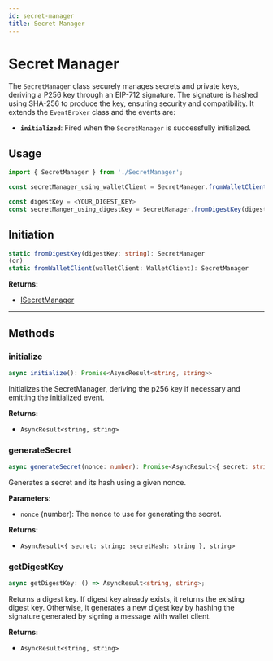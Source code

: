 ```yaml
---
id: secret-manager
title: Secret Manager
---
```


# Secret Manager

The `SecretManager` class securely manages secrets and private keys, deriving a P256 key through an EIP-712 signature. The signature is hashed using SHA-256 to produce the key, ensuring security and compatibility. It extends the `EventBroker` class and the events are:

- **`initialized`**: Fired when the `SecretManager` is successfully initialized.

## Usage

```ts
import { SecretManager } from './SecretManager';

const secretManager_using_walletClient = SecretManager.fromWalletClient(walletClient); //initialize with walletClient (or)

const digestKey = <YOUR_DIGEST_KEY>
const secretManger_using_digestKey = SecretManager.fromDigestKey(digestKey); //initialize with digestKey
```

## Initiation

```ts
static fromDigestKey(digestKey: string): SecretManager
(or)
static fromWalletClient(walletClient: WalletClient): SecretManager
```

**Returns:**

- [ISecretManager](../../Interfaces.md#isecretmanager)

---

## Methods

### initialize

```ts
async initialize(): Promise<AsyncResult<string, string>>
```

Initializes the SecretManager, deriving the p256 key if necessary and emitting the initialized event.

**Returns:**

- `AsyncResult<string, string>`

### generateSecret

```ts
async generateSecret(nonce: number): Promise<AsyncResult<{ secret: string; secretHash: string }, string>>
```

Generates a secret and its hash using a given nonce.

**Parameters:**

- `nonce` (number): The nonce to use for generating the secret.

**Returns:**

- `AsyncResult<{ secret: string; secretHash: string }, string>`

### getDigestKey

```ts
async getDigestKey: () => AsyncResult<string, string>;
```

Returns a digest key. If digest key already exists, it returns the existing digest key. Otherwise, it generates a new digest key by hashing the signature generated by signing a message with wallet client.

**Returns:**

- `AsyncResult<string, string>`
